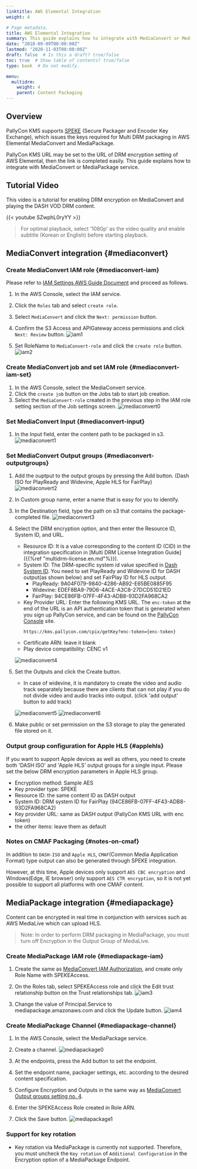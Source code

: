 ```yaml
---
linktitle: AWS Elemental Integration
weight: 4

# Page metadata.
title: AWS Elemental Integration
summary: This guide explains how to integrate with MediaConvert or MediaPackage service.
date: "2018-09-09T00:00:00Z"
lastmod: "2020-11-03T00:00:00Z"
draft: false  # Is this a draft? true/false
toc: true  # Show table of contents? true/false
type: book  # Do not modify.

menu:
  multidrm:
    weight: 4
    parent: Content Packaging
---
```


## Overview

PallyCon KMS supports [SPEKE](https://docs.aws.amazon.com/en_US/speke/latest/documentation/what-is-speke.html) (Secure Packager and Encoder Key Exchange), which issues the keys required for Multi DRM packaging in AWS Elemental MediaConvert and MediaPackage.

PallyCon KMS URL may be set to the URL of DRM encryption setting of AWS Elemental, then the link is completed easily. This guide explains how to integrate with MediaConvert or MediaPackage service.

## Tutorial Video

This video is a tutorial for enabling DRM encryption on MediaConvert and playing the DASH VOD DRM content.

{{< youtube SZwphL0ryYY >}}

> For optimal playback, select '1080p' as the video quality and enable subtitle (Korean or English) before starting playback.

## MediaConvert integration {#mediaconvert}

### Create MediaConvert IAM role {#mediaconvert-iam}

Please refer to [IAM Settings AWS Guide Document](https://docs.aws.amazon.com/mediaconvert/latest/ug/iam-role.html) and proceed as follows.

1. In the AWS Console, select the IAM service.
2. Click the `Roles` tab and select `create role`.
3. Select `MediaConvert` and click the `Next: permission` button.
4. Confirm the S3 Access and APIGateway access permissions and click `Next: Review` button.
![iam1](/docs/images/iam-1.png)

5. Set RoleName to `MediaConvert-role` and click the `create role` button.
![iam2](/docs/images/iam-2.png)

### Create MediaConvert job and set IAM role {#mediaconvert-iam-set}

1. In the AWS Console, select the MediaConvert service.
2. Click the `create job` button on the Jobs tab to start job creation.
3. Select the `MediaConvert-role` created in the previous step in the IAM role setting section of the Job settings screen.
![mediaconvert0](/docs/images/mediaconvert-0.png)

### Set MediaConvert Input {#mediaconvert-input}

1. In the Input field, enter the content path to be packaged in s3.
![mediaconvert1](/docs/images/mediaconvert-1.png)

### Set MediaConvert Output groups {#mediaconvert-outputgroups}

1. Add the ouptput to the output groups by pressing the Add button. (Dash ISO for PlayReady and Widevine, Apple HLS for FairPlay)
![mediaconvert2](/docs/images/mediaconvert-2.png)

2. In Custom group name, enter a name that is easy for you to identify.

3. In the Destination field, type the path on s3 that contains the package-completed file.
![mediaconvert3](/docs/images/mediaconvert-3.png)

4. Select the DRM encryption option, and then enter the Resource ID, System ID, and URL.
	- Resource ID: It is a value corresponding to the content ID (CID) in the integration specification in [Multi DRM License Integration Guide]({{%ref "multidrm-license.en.md"%}}).
	- System ID: The DRM-specific system id value specified in [Dash System ID](http://dashif.org/identifiers/content_protection). You need to set PlayReady and Widevine ID for DASH output(as shown below) and set FairPlay ID for HLS output.
		- PlayReady: 9A04F079-9840-4286-AB92-E65BE0885F95
		- Widevine: EDEF8BA9-79D6-4ACE-A3C8-27DCD51D21ED
		- FairPlay: 94CE86FB-07FF-4F43-ADB8-93D2FA968CA2
	- Key Provider URL: Enter the following KMS URL. The `enc-token` at the end of the URL is an API authentication token that is generated when you sign up PallyCon service, and can be found on the [PallyCon Console](https://console.pallycon.com) site.
		```
		https://kms.pallycon.com/cpix/getKey?enc-token={enc-token}
		```
	- Certificate ARN: leave it blank
	- Play device compatibility: CENC v1

	![mediaconvert4](/docs/images/mediaconvert-4.png)

5. Set the Outputs and click the Create button.
	- In case of widevine, it is mandatory to create the video and audio track separately because there are clients that can not play if you do not divide video and audio tracks into output. (click 'add output' button to add track)

	![mediaconvert5](/docs/images/mediaconvert-5.png)
	![mediaconvert6](/docs/images/mediaconvert-6.png)

6. Make public or set permission on the S3 storage to play the generated file stored on it.

### Output group configuration for Apple HLS {#applehls}

If you want to support Apple devices as well as others, you need to create both 'DASH ISO' and 'Apple HLS' output groups for a single input. Please set the below DRM encryption parameters in Apple HLS group.

- Encryption method: Sample AES
- Key provider type: SPEKE
- Resource ID: the same content ID as DASH output
- System ID: DRM system ID for FairPlay (94CE86FB-07FF-4F43-ADB8-93D2FA968CA2)
- Key provider URL: same as DASH output (PallyCon KMS URL with enc token)
- the other items: leave them as default

### Notes on CMAF Packaging {#notes-on-cmaf}

In addition to `DASH-ISO` and `Apple HLS`, `CMAF`(Common Media Application Format) type output can also be generated through SPEKE integration.

However, at this time, Apple devices only support `AES CBC encryption` and Windows(Edge, IE browser) only support `AES CTR encryption`, so it is not yet possible to support all platforms with one CMAF content.

## MediaPackage integration {#mediapackage}

Content can be encrypted in real time in conjunction with services such as AWS MediaLive which can upload HLS.

> Note: In order to perform DRM packaging in MediaPackage, you must turn off Encryption in the Output Group of MediaLive.

### Create MediaPackage IAM role {#mediapackage-iam}

1. Create the same as [MediaConvert IAM Authorization](#mediaconvert-iam), and create only Role Name with SPEKEAccess.

2. On the Roles tab, select SPEKEAccess role and click the Edit trust relationship button on the Trust relationships tab.
![iam3](/docs/images/iam-3.png)

3. Change the value of Principal.Service to mediapackage.amazonaws.com and click the Update button.
 ![iam4](/docs/images/iam-4.png)

### Create MediaPackage Channel {#mediapackage-channel}

1. In the AWS Console, select the MediaPackage service.

2. Create a channel.
 ![mediapackage0](/docs/images/mediapackage-0.png)

3. At the endpoints, press the Add button to set the endpoint.

4. Set the endpoint name, packager settings, etc. according to the desired content specification.

5. Configure Encryption and Outputs in the same way as [MediaConvert Output groups setting no. 4](#mediaconvert-outputgroups).

6. Enter the SPEKEAccess Role created in Role ARN.

7. Click the Save button.
![mediapackage1](/docs/images/mediapackage-1.png)

### Support for key rotation

- Key rotation via MediaPackage is currently not supported. Therefore, you must uncheck the `Key rotation` of `Additional Configuration` in the Encryption option of a MediaPackage Endpoint.
